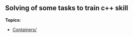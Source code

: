 ## Solving of some tasks to train c++ skill

**Topics:**

- [Containers/](https://github.com/proxodilka/c-plus-plus-exercises/tree/third_lab/Containers)
